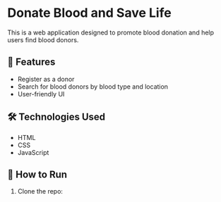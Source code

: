 # Donate Blood and Save Life

This is a web application designed to promote blood donation and help users find blood donors.

## 🚀 Features
- Register as a donor
- Search for blood donors by blood type and location
- User-friendly UI

## 🛠 Technologies Used
- HTML
- CSS
- JavaScript

## 🔧 How to Run
1. Clone the repo:
